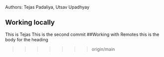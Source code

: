 Authors: Tejas Padaliya, Utsav Upadhyay

## Working locally
This is Tejas
This is the second commit
##Working with Remotes
this is the body for the heading
>>>>>>> origin/main
